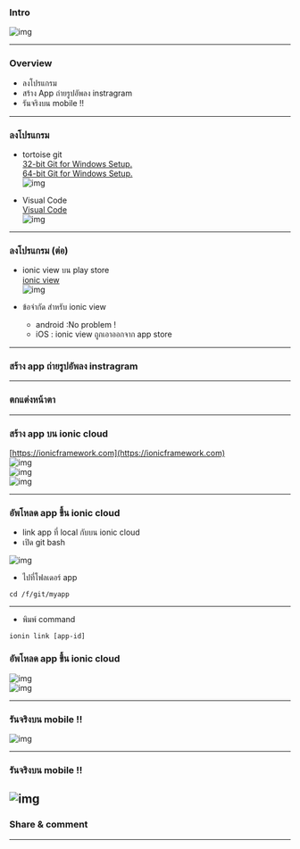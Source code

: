 ### Intro
![img](/imgs/seen-the-future.png)

---

### Overview
- ลงโปรแกรม
- สร้าง App ถ่ายรูปอัพลง instragram
- รันจริงบน mobile !!

---

### ลงโปรแกรม
- tortoise git  
 [32-bit Git for Windows Setup.](https://github.com/git-for-windows/git/releases/download/v2.16.2.windows.1/Git-2.16.2-32-bit.exe)  
 [64-bit Git for Windows Setup.](https://github.com/git-for-windows/git/releases/download/v2.16.2.windows.1/PortableGit-2.16.2-64-bit.7z.exe)  
![img](/imgs/git-logo.png)  

- Visual Code  
[Visual Code](https://go.microsoft.com/fwlink/?Linkid=852157)  
![img](/imgs/vscode-logo.png)  

---

### ลงโปรแกรม (ต่อ)  
- ionic view บน play store  
[ionic view](https://play.google.com/store/apps/details?id=com.ionicframework.view)  
![img](/imgs/ionic-view-logo.png)  

- ข้อจำกัด สำหรับ ionic view  
  - android :No problem !  
  - iOS : ionic view ถูกเอาออกจาก app store  

---

### สร้าง app  ถ่ายรูปอัพลง instragram
---

### ตกแต่งหน้าตา
---

### สร้าง app บน ionic cloud  
[https://ionicframework.com](https://ionicframework.com)  
![img](/imgs/day-3-upload-6.png)  
![img](/imgs/day-3-upload-4.png)  
![img](/imgs/day-3-upload-5.png)  

---

### อัพโหลด app ขึ้น ionic cloud
- link app ที่ local กับบน ionic cloud  
- เปิด git bash  

![img](/imgs/day-3-upload-3.png)  
- ไปที่โฟลเดอร์ app  
```
cd /f/git/myapp
```  

---
- พิมพ์ command  
```
ionin link [app-id]
```

### อัพโหลด app ขึ้น ionic cloud
![img](/imgs/day-3-upload-1.png)  
![img](/imgs/day-3-upload-2.png)  

---

### รันจริงบน mobile !!
![img](/imgs/day-3-upload-7.jpg)  

---

### รันจริงบน mobile !!
![img](/imgs/day-3-upload-8.jpg)  
---

### Share & comment
---